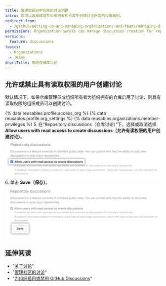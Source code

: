 ```yaml
---
title: 管理您组织中仓库的讨论创建
intro: 您可以选择成员在组织拥有的仓库中创建讨论所需的权限级别。
redirect_from:
  - /github/setting-up-and-managing-organizations-and-teams/managing-discussion-creation-for-repositories-in-your-organization
permissions: Organization owners can manage discussion creation for repositories owned by the organization.
versions:
  feature: discussions
topics:
  - Organizations
  - Teams
shortTitle: 管理存储库讨论
---
```



## 允许或禁止具有读取权限的用户创建讨论

默认情况下，如果仓库管理员或组织所有者为组织拥有的仓库启用了讨论，则具有读取权限的组织成员可以创建讨论。

{% data reusables.profile.access_org %}
{% data reusables.profile.org_settings %}
{% data reusables.organizations.member-privileges %}
5. 在“Repository discussions（仓库讨论）”下，选择或取消选择 **Allow users with read access to create discussions（允许有读权限的用户创建讨论）**。 ![允许有读取权限的人创建讨论的复选框](/assets/images/help/discussions/toggle-allow-users-with-read-access-checkbox.png)
6. 单击 **Save（保存）**。 ![讨论设置的"保存"按钮](/assets/images/help/discussions/click-save.png)

## 延伸阅读

- "[关于讨论](/discussions/collaborating-with-your-community-using-discussions/about-discussions)"
- "[管理社区的讨论](/discussions/managing-discussions-for-your-community)"
- “[为组织启用或禁用 GitHub Discussions](/organizations/managing-organization-settings/enabling-or-disabling-github-discussions-for-an-organization)”
